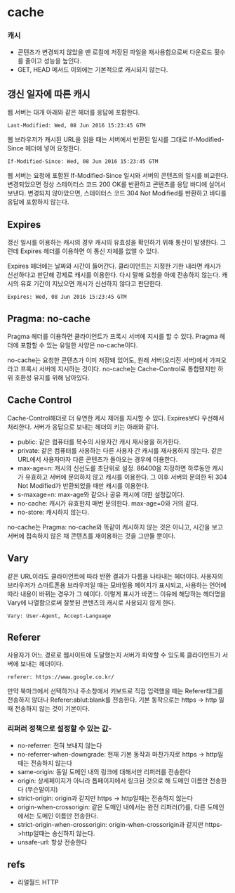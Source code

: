 # cache

### 캐시

* 콘텐츠가 변경되지 않았을 땐 로컬에 저장된 파일을 재사용함으로써 다운로드 횟수를 줄이고 성능을 높인다.
* GET, HEAD 메서드 이외에는 기본적으로 캐시되지 않는다.

## 갱신 일자에 따른 캐시

웹 서버는 대개 아래와 같은 헤더를 응답에 포함한다.

```text
Last-Modified: Wed, 08 Jun 2016 15:23:45 GTM
```

웹 브라우저가 캐시된 URL을 읽을 때는 서버에서 반환된 일시를 그대로 If-Modified-Since 헤더에 넣어 요청한다.

```text
If-Modified-Since: Wed, 08 Jun 2016 15:23:45 GTM
```

웹 서버는 요청에 포함된 If-Modified-Since 일시와 서버의 콘텐츠의 일시를 비교한다. 변경되었으면 정상 스테이터스 코드 200 OK를 반환하고 콘텐츠를 응답 바디에 실어서 보낸다. 변경되지 않아았으면, 스테이터스 코드 304 Not Modified를 반환하고 바디를 응답에 포함하지 않는다.

## Expires

갱신 일시를 이용하는 캐시의 경우 캐시의 유효성을 확인하기 위해 통신이 발생한다. 그런데 Expires 헤더를 이용하면 이 통신 자체를 없앨 수 있다.

Expires 헤더에는 날짜와 시간이 들어간다. 클라이언트는 지정한 기한 내라면 캐시가 신선하다고 판단해 강제로 캐시를 이용한다. 다시 말해 요청을 아예 전송하지 않는다. 캐시의 유효 기간이 지났으면 캐시가 신선하지 않다고 판단한다.

```text
Expires: Wed, 08 Jun 2016 15:23:45 GTM
```

## Pragma: no-cache

Pragma 헤더를 이용하면 클라이언트가 프록시 서버에 지시를 할 수 있다. Pragma 헤더에 포함할 수 있는 유일한 사양은 no-cache이다.

no-cache는 요청한 콘텐츠가 이미 저장돼 있어도, 원래 서버\(오리진 서버\)에서 가져오라고 프록시 서버에 지시하는 것이다. no-cache는 Cache-Control로 통합됐지만 하위 호환성 유지를 위해 남아있다.

## Cache Control

Cache-Control헤더로 더 유연한 케시 제어를 지시할 수 있다. Expires보다 우선해서 처리한다. 서버가 응답으로 보내는 헤더의 키는 아래와 같다.

* public: 같은 컴퓨터를 복수의 사용자간 캐시 재사용을 허가한다.
* private: 같은 컴퓨터를 사용하는 다른 사용자 간 캐시를 재사용하지 않는다. 같은 URL에서 사용자마자 다른 콘텐츠가 돌아오는 경우에 이용한다.
* max-age=n: 캐시의 신선도를 초단위로 설정. 86400을 지정하면 하루동안 캐시가 유효하고 서버에 문의하지 않고 캐시를 이용한다. 그 이후 서버의 문의한 뒤 304 Not Modified가 반환되었을 때만 캐시를 이용한다.
* s-maxage=n: max-age와 같으나 공유 캐시에 대한 설정값이다.
* no-cache: 캐시가 유효한지 매번 문의한다. max-age=0와 거의 같다.
* no-store: 캐시하지 않는다.

no-cache는 Pragma: no-cache와 똑같이 캐시하지 않는 것은 아니고, 시간을 보고 서버에 접속하지 않은 채 콘텐츠를 재이용하는 것을 그만둘 뿐이다.

## Vary

같은 URL이라도 클라이언트에 따라 반환 결과가 다름을 나타내는 헤더이다. 사용자의 브라우저가 스마트폰용 브라우저일 때는 모바일용 페이지가 표시되고, 사용하는 언어에 따라 내용이 바뀌는 경우가 그 예이다. 이렇게 표시가 바뀐느 이유에 해당하는 헤더명을 Vary에 나열함으로써 잘못된 콘텐츠의 캐시로 사용되지 않게 한다.

```text
Vary: User-Agent, Accept-Language
```

## Referer

사용자가 어느 경로로 웹사이트에 도달했는지 서버가 파악할 수 있도록 클라이언트가 서버에 보내는 헤더이다.

```text
referer: https://www.google.co.kr/
```

만약 북마크에서 선택하거나 주소창에서 키보드로 직접 입력했을 때는 Referer태그를 전송하지 않더나 Referer:ablut:blank를 전송한다. 기본 동작으로는 https -&gt; http 일때 전송하지 않는 것이 기본이다.

### 리퍼러 정책으로 설정할 수 있는 값-

* no-referrer: 전혀 보내지 않는다
* no-referrer-when-downgrade: 현재 기본 동작과 마찬가지로 https -&gt; http일때는 전송하지 않는다
* same-origin: 동일 도메인 내의 링크에 대해서만 리퍼러를 전송한다
* origin: 상세페이지가 아니라 톱페이지에서 링크된 것으로 해 도메인 이름만 전송한다 \(무슨말이지\)
* strict-origin: origin과 같지만 https -&gt; http일때는 전송하지 않는다
* origin-when-crossorigin: 같은 도매인 내에서는 완전 리퍼러\(?\)를, 다른 도메인에서는 도메인 이름만 전송한다.
* strict-origin-when-crossorigin: origin-when-crossorigin과 같지만 https-&gt;http일때는 송신하지 않는다.
* unsafe-url: 항상 전송한다

## refs

* 리얼월드 HTTP

